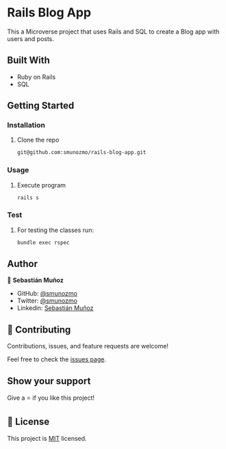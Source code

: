 # Rails Blog App

This a Microverse project that uses Rails and SQL to create a Blog app with users and posts.


## Built With

- Ruby on Rails
- SQL
## Getting Started

### Installation

1. Clone the repo

   ```sh
   git@github.com:smunozmo/rails-blog-app.git
   ```

### Usage

1. Execute program

   ```sh
   rails s
   ```

### Test

1. For testing the classes run:

   ```sh
   bundle exec rspec  
   ```

## Author


👤 **Sebastián Muñoz**

- GitHub: [@smunozmo](https://github.com/smunozmo)
- Twitter: [@smunozmo](https://twitter.com/smunozmo)
- Linkedin: [Sebastián Muñoz](https://www.linkedin.com/in/smunozmo/)

## 🤝 Contributing

Contributions, issues, and feature requests are welcome!

Feel free to check the [issues page](https://github.com/smunozmo/rails-blog-app/issues).

## Show your support

Give a ⭐️ if you like this project!

## 📝 License

This project is [MIT](https://github.com/git/git-scm.com/blob/main/MIT-LICENSE.txt) licensed.

